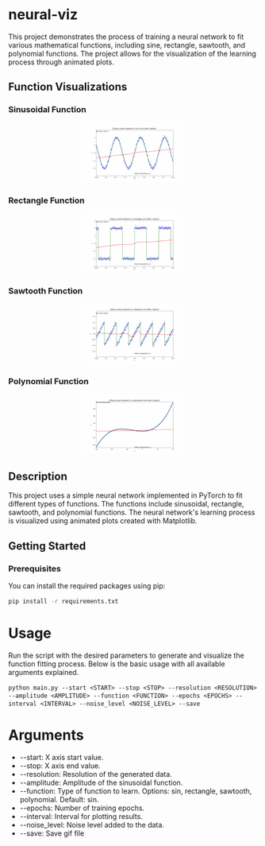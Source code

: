# neural-viz

This project demonstrates the process of training a neural network to 
fit various mathematical functions, including sine, rectangle, sawtooth,
and polynomial functions. The project allows for the visualization of the 
learning process through animated plots.

## Function Visualizations

### Sinusoidal Function
<p align="center">
  <img src="https://github.com/Skwarson96/neural-viz/blob/main/assets/sin_animation.gif" width="200"/>
</p>

### Rectangle Function
<p align="center">
  <img src="https://github.com/Skwarson96/neural-viz/blob/main/assets/rectangle_animation.gif" width="200"/>
</p>

### Sawtooth Function
<p align="center">
  <img src="https://github.com/Skwarson96/neural-viz/blob/main/assets/sawtooth_animation.gif" width="200"/>
</p>

### Polynomial Function
<p align="center">
  <img src="https://github.com/Skwarson96/neural-viz/blob/main/assets/polynomial_animation.gif" width="200"/>
</p>

## Description

This project uses a simple neural network implemented in PyTorch to fit
different types of functions. The functions include sinusoidal, rectangle,
sawtooth, and polynomial functions. The neural network's learning process is
visualized using animated plots created with Matplotlib.

## Getting Started

### Prerequisites
You can install the required packages using pip:
```sh
pip install -r requirements.txt
```

# Usage
Run the script with the desired parameters to generate and visualize the function
fitting process. Below is the basic usage with all available arguments explained.
```
python main.py --start <START> --stop <STOP> --resolution <RESOLUTION> --amplitude <AMPLITUDE> --function <FUNCTION> --epochs <EPOCHS> --interval <INTERVAL> --noise_level <NOISE_LEVEL> --save
```

# Arguments
- --start: X axis start value.
- --stop: X axis end value.
- --resolution: Resolution of the generated data.
- --amplitude: Amplitude of the sinusoidal function.
- --function: Type of function to learn. Options: sin, rectangle, sawtooth, polynomial. Default: sin.
- --epochs: Number of training epochs.
- --interval: Interval for plotting results.
- --noise_level: Noise level added to the data.
- --save: Save gif file
